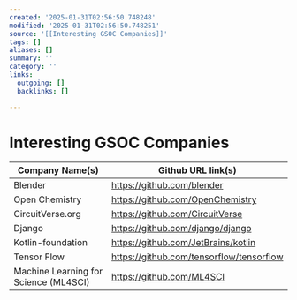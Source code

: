 ```yaml
---
created: '2025-01-31T02:56:50.748248'
modified: '2025-01-31T02:56:50.748251'
source: '[[Interesting GSOC Companies]]'
tags: []
aliases: []
summary: ''
category: ''
links:
  outgoing: []
  backlinks: []

---
```


# Interesting GSOC Companies

| Company Name(s)                       | Github URL link(s)                       |
| ------------------------------------- | ---------------------------------------- |
| Blender                               | https://github.com/blender               |
| Open Chemistry                        | https://github.com/OpenChemistry         |
| CircuitVerse.org                      | https://github.com/CircuitVerse          |
| Django                                | https://github.com/django/django         |
| Kotlin-foundation                     | https://github.com/JetBrains/kotlin      |
| Tensor Flow                           | https://github.com/tensorflow/tensorflow |
| Machine Learning for Science (ML4SCI) | https://github.com/ML4SCI                |

